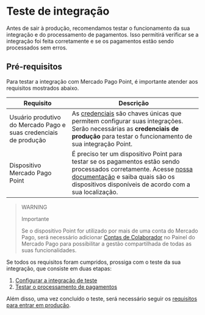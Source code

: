 # Teste de integração

Antes de sair à produção, recomendamos testar o funcionamento da sua integração e do processamento de pagamentos. Isso permitirá verificar se a integração foi feita corretamente e se os pagamentos estão sendo processados sem erros.

## Pré-requisitos

Para testar a integração com Mercado Pago Point, é importante atender aos requisitos mostrados abaixo.

| Requisito | Descrição |
|---|---|
| Usuário produtivo do Mercado Pago e suas credenciais de produção | As [credenciais](/developers/pt/docs/mp-point/additional-content/your-integrations/credentials) são chaves únicas que permitem configurar suas integrações. Serão necessárias as **credenciais de produção** para testar o funcionamento de sua integração Point. |
| Dispositivo Mercado Pago Point | É preciso ter um dispositivo Point para testar se os pagamentos estão sendo processados corretamente. Acesse [nossa documentação](/developers/pt/docs/mp-point/landing) e saiba quais são os dispositivos disponíveis de acordo com a sua localização. |


> WARNING
>
> Importante
>
> Se o dispositivo Point for utilizado por mais de uma conta do Mercado Pago, será necessário adicionar [Contas de Colaborador](https://www.mercadopago[FAKER][URL][DOMAIN]/collaborators) no Painel do Mercado Pago para possibilitar a gestão compartilhada de todas as suas funcionalidades.

Se todos os requisitos foram cumpridos, prossiga com o teste da sua integração, que consiste em duas etapas:
 1. [Configurar a integração de teste](/developers/pt/docs/mp-point/integration-test/test-integration-configuration)
 2. [Testar o processamento de pagamentos](/developers/pt/docs/mp-point/integration-test/test-payment-processing)

Além disso, uma vez concluído o teste, será necessário seguir os [requisitos para entrar em produção](/developers/pt/docs/mp-point/integration-test/go-to-production).